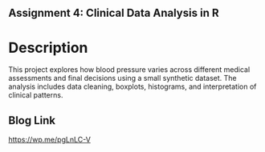 ## Assignment 4: Clinical Data Analysis in R ##

# Description #

This project explores how blood pressure varies across different medical assessments and final decisions using a small synthetic dataset. The analysis includes data cleaning, boxplots, histograms, and interpretation of clinical patterns.

## Blog Link ##


https://wp.me/pgLnLC-V
